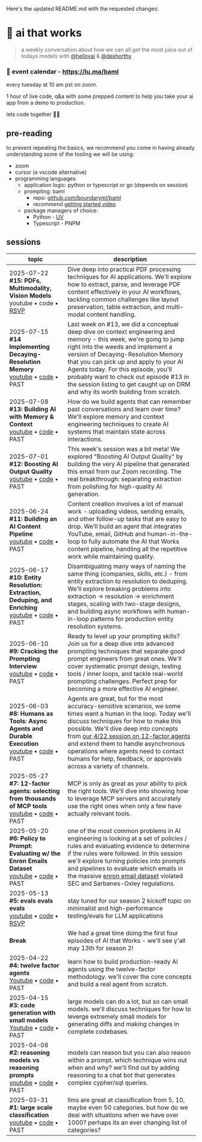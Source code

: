 Here's the updated README.md with the requested changes:

# 🦄 ai that works

> ​a weekly conversation about how we can all get the most juice out of todays models with [@hellovai](https://www.github.com/hellovai) & [@dexhorthy](https://www.github.com/dexhorthy)

### 📅 event calendar - https://lu.ma/baml

every tuesday at 10 am pst on zoom.

1 hour of live code, q&a with some prepped content to help you take your ai app from a demo to production.

lets code together 🧑‍💻

## pre-reading
​to prevent repeating the basics, we recommend you come in having already understanding some of the tooling we will be using:

* zoom
* ​cursor (a vscode alternative)
* ​programming languages
    * ​application logic: python or typescript or go (depends on session)
    * ​prompting: baml
        * repo: [github.com/boundaryml/baml](https://github.com/boundaryml/baml)
        * recommend [getting started video](https://gloochat.notion.site/benefits-of-baml)
    * package managers of choice:
        * Python - [UV](https://docs.astral.sh/uv/getting-started/installation)
        * Typescript - PNPM

## sessions

| topic | description |
| ----- | --------- |
| 2025-07-22<br/>**#15: PDFs, Multimodality, Vision Models**<br/>youtube • code • [RSVP](https://lu.ma/75ijhvs8) | Dive deep into practical PDF processing techniques for AI applications. We'll explore how to extract, parse, and leverage PDF content effectively in your AI workflows, tackling common challenges like layout preservation, table extraction, and multi-modal content handling. |
| 2025-07-15<br/>**#14 Implementing Decaying-Resolution Memory**<br/>[youtube](https://www.youtube.com/watch?v=CEGSDlCtI8U) • [code](./2025-07-15-decaying-resolution-memory) • PAST | Last week on #13, we did a conceptual deep dive on context engineering and memory - this week, we're going to jump right into the weeds and implement a version of Decaying-Resolution Memory that you can pick up and apply to your AI Agents today. For this episode, you'll probably want to check out episode #13 in the session listing to get caught up on DRM and why its worth building from scratch. |
| 2025-07-08<br/>**#13: Building AI with Memory & Context**<br/>[youtube](https://www.youtube.com/watch?v=-doV02eh8XI) • [code](./2025-07-08-context-engineering) • PAST | How do we build agents that can remember past conversations and learn over time? We'll explore memory and context engineering techniques to create AI systems that maintain state across interactions. |
| 2025-07-01<br/>**#12: Boosting AI Output Quality**<br/>[youtube](https://www.youtube.com/watch?v=HsElHU44xJ0) • [code](./2025-07-01-ai-content-pipeline-2) • PAST | This week's session was a bit meta! We explored "Boosting AI Output Quality" by building the very AI pipeline that generated this email from our Zoom recording. The real breakthrough: separating extraction from polishing for high-quality AI generation. |
| 2025-06-24<br/>**#11: Building an AI Content Pipeline**<br/>[youtube](https://www.youtube.com/watch?v=Xece-W7Xf48) • [code](./2025-06-24-ai-content-pipeline) • PAST | Content creation involves a lot of manual work - uploading videos, sending emails, and other follow-up tasks that are easy to drop. We'll build an agent that integrates YouTube, email, GitHub and human-in-the-loop to fully automate the AI that Works content pipeline, handling all the repetitive work while maintaining quality. |
| 2025-06-17<br/>**#10: Entity Resolution: Extraction, Deduping, and Enriching**<br/>[youtube](https://youtu.be/niR896pQWOQ) • [code](./2025-06-17-entity-extraction) • PAST | Disambiguating many ways of naming the same thing (companies, skills, etc.) - from entity extraction to resolution to deduping. We'll explore breaking problems into extraction → resolution → enrichment stages, scaling with two-stage designs, and building async workflows with human-in-loop patterns for production entity resolution systems. |
| 2025-06-10<br/>**#9: Cracking the Prompting Interview**<br/>[youtube](https://youtu.be/PU2h0V-pANQ) • [code](./2025-06-10-cracking-the-prompting-interview) • PAST | ​Ready to level up your prompting skills? Join us for a deep dive into advanced prompting techniques that separate good prompt engineers from great ones. We'll cover systematic prompt design, testing tools / inner loops, and tackle real-world prompting challenges. Perfect prep for becoming a more effective AI engineer. |
| 2025-06-03<br/>**#8: Humans as Tools: Async Agents and Durable Execution**<br/>[youtube](https://youtu.be/NMhH5_ju3-I) • [code](./2025-06-03-humans-as-tools-async) • PAST | ​Agents are great, but for the most accuracy-sensitive scenarios, we some times want a human in the loop. Today we'll discuss techniques for how to make this possible. We'll dive deep into concepts from [our 4/22 session on 12-factor agents](./2025-04-22-twelve-factor-agents) and extend them to handle asynchronous operations where agents need to contact humans for help, feedback, or approvals across a variety of channels. |
| 2025-05-27<br/>**#7: 12-factor agents: selecting from thousands of MCP tools**<br/>[youtube](https://www.youtube.com/watch?v=P5wRLKF4bt8) • [code](./2025-05-27-mcp-with-10000-tools) • PAST | MCP is only as great as your ability to pick the right tools. We'll dive into showing how to leverage MCP servers and accurately use the right ones when only a few have actually relevant tools. |
| 2025-05-20<br/>**#6: Policy to Prompt: Evaluating w/ the Enron Emails Dataset**<br/>[youtube](https://www.youtube.com/watch?v=gkekVC67iVs) • [code](./2025-05-20-policies-to-prompts) • PAST | one of the most common problems in AI engineering is looking at a set of policies / rules and evaluating evidence to determine if the rules were followed. In this session we'll explore turning policies into prompts and pipelines to evaluate which emails in the massive [enron email dataset](https://www.cs.cmu.edu/~enron/) violated SEC and Sarbanes-Oxley regulations.  |
| 2025-05-13<br/>**#5: evals evals evals**<br/>[youtube](https://youtu.be/-N6MajRfqYw) • [code](./2025-05-13-designing-evals) • [RSVP](https://lu.ma/j5y6bd3i) | stay tuned for our season 2 kickoff topic on minimalist and high-performance testing/evals for LLM applications |
| **Break**  |  We had a great time doing the first four episodes of AI that Works - we'll see y'all may 13th for season 2! |
| 2025-04-22<br/>**#4: twelve factor agents**<br/>[Youtube](https://youtu.be/yxJDyQ8v6P0) • [code](./2025-04-22-twelve-factor-agents) • PAST | learn how to build production-ready AI agents using the twelve-factor methodology. we'll cover the core concepts and build a real agent from scratch. |
| 2025-04-15<br/>**#3: code generation with small models**<br/>[Youtube](https://youtu.be/KJkvYdGEnAY) • [code](./2025-04-15-code-generation-with-small-models) • PAST | large models can do a lot, but so can small models. we'll discuss techniques for how to leverge extremely small models for generating diffs and making changes in complete codebases. |
| 2025-04-08<br/>**#2: reasoning models vs reasoning prompts**<br/>[youtube](https://youtu.be/D-pcKduKdYM) • [code](./2025-04-07-reasoning-models-vs-prompts) • PAST | models can reason but you can also reason within a prompt. which technique wins out when and why? we'll find out by adding reasoning to a chat bot that generates complex cypher/sql queries. |
| 2025-03-31<br/>**#1: large scale classification**<br/>[youtube](https://youtu.be/6B7MzraQMZk) • [code](./2025-03-31-large-scale-classification) • PAST | ​llms are great at classification from 5, 10, maybe even 50 categories. but how do we deal with situations when we have over 1000? perhaps its an ever changing list of categories? |
